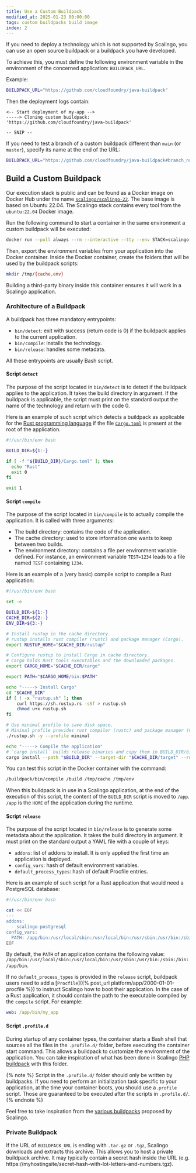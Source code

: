 ```yaml
---
title: Use a Custom Buildpack
modified_at: 2025-01-23 00:00:00
tags: custom buildpacks build image
index: 2
---
```


If you need to deploy a technology which is not supported by Scalingo,
you can use an open source buildpack or a buildpack you have developed.

To achieve this, you must define the following environment variable in
the environment of the concerned application: `BUILDPACK_URL`.

Example:

```bash
BUILDPACK_URL="https://github.com/cloudfoundry/java-buildpack"
```

Then the deployment logs contain:

```text
<-- Start deployment of my-app -->
-----> Cloning custom buildpack: 'https://github.com/cloudfoundry/java-buildpack'

-- SNIP --
```

If you need to test a branch of a custom buildpack different than `main` (or `master`), specify its name at the
end of the URL:

```bash
BUILDPACK_URL="https://github.com/cloudfoundry/java-buildpack#branch_name"
```

## Build a Custom Buildpack

Our execution stack is public and can be found as a Docker image on Docker
Hub under the name [`scalingo/scalingo-22`](https://hub.docker.com/r/scalingo/scalingo-22). The base
image is based on Ubuntu 22.04. The Scalingo stack contains every tool from the
`ubuntu:22.04` Docker image.

Run the following command to start a container in the same environment a custom
buildpack will be executed:

```bash
docker run --pull always --rm --interactive --tty --env STACK=scalingo-22 --volume /path/to/custom-buildpack:/buildpack --volume /path/to/application:/build scalingo/scalingo-22:latest bash
```

Then, export the environment variables from your application into the Docker container. Inside the Docker container, create the folders that will be used by the buildpack scripts:

```bash
mkdir /tmp/{cache,env}
```

Building a third-party binary inside this container ensures it will work in a Scalingo application.

### Architecture of a Buildpack

A buildpack has three mandatory entrypoints:

- `bin/detect`: exit with success (return code is 0) if the buildpack applies to
  the current application.
- `bin/compile`: installs the technology.
- `bin/release`: handles some metadata.

All these entrypoints are usually Bash script.

#### Script `detect`

The purpose of the script located in `bin/detect` is to detect if the buildpack
applies to the application. It takes the build directory in argument. If the
buildpack is applicable, the script must print on the standard output the name
of the technology and return with the code 0.

Here is an example of such script which detects a buildpack as applicable for
the [Rust programming language](https://www.rust-lang.org) if the file [`Cargo.toml`](https://doc.rust-lang.org/cargo/reference/manifest.html) is present at the root of the
application.

```bash
#!/usr/bin/env bash

BUILD_DIR=${1:-}

if [ -f "${BUILD_DIR}/Cargo.toml" ]; then
  echo "Rust"
  exit 0
fi

exit 1
```

#### Script `compile`

The purpose of the script located in `bin/compile` is to actually compile the
application. It is called with three arguments:

- The build directory: contains the code of the application.
- The cache directory: used to store information one wants to keep between two
  builds.
- The environment directory: contains a file per environment variable defined.
  For instance, an environment variable `TEST=1234` leads to a file named `TEST`
  containing `1234`.

Here is an example of a (very basic) compile script to compile a Rust application:

```bash
#!/usr/bin/env bash

set -e

BUILD_DIR=${1:-}
CACHE_DIR=${2:-}
ENV_DIR=${3:-}

# Install rustup in the cache directory.
# rustup installs rust compiler (rustc) and package manager (Cargo).
export RUSTUP_HOME="$CACHE_DIR/rustup"

# Configure rustup to install Cargo in cache directory.
# Cargo holds Rust tools executables and the downloaded packages.
export CARGO_HOME="$CACHE_DIR/cargo"

export PATH="$CARGO_HOME/bin:$PATH"

echo "-----> Install Cargo"
cd "$CACHE_DIR"
if [ ! -x "rustup.sh" ]; then
    curl https://sh.rustup.rs -sSf > rustup.sh
    chmod u+x rustup.sh
fi

# Use minimal profile to save disk space.
# Mininal profile provides rust compiler (rustc) and package manager (Cargo).
./rustup.sh -y --profile minimal

echo "-----> Compile the application"
# `cargo install` builds release binaries and copy them in BUILD_DIR/bin directory.
cargo install --path "$BUILD_DIR" --target-dir "$CACHE_DIR/target" --root "$BUILD_DIR"
```

You can test this script in the Docker container with the command:

```bash
/buildpack/bin/compile /build /tmp/cache /tmp/env
```

When this buildpack is in use in a Scalingo application, at the end of the execution of this script, the content of the `BUILD_DIR` script is moved to `/app`. `/app` is the `HOME` of the application during the runtime.

#### Script `release`

The purpose of the script located in `bin/release` is to generate some metadata
about the application. It takes the build directory in argument. It must print
on the standard output a YAML file with a couple of keys:

- `addons`: list of addons to install. It is only applied the first time an
  application is deployed.
- `config_vars`: hash of default environment variables.
- `default_process_types`: hash of default Procfile entries.

Here is an example of such script for a Rust application that would need a PostgreSQL database:

```bash
#!/usr/bin/env bash

cat << EOF
---
addons:
  - scalingo-postgresql
config_vars:
  PATH: /app/bin:/usr/local/sbin:/usr/local/bin:/usr/sbin:/usr/bin:/sbin:/bin
EOF
```

By default, the `PATH` of an application contains the following value: `/app/bin:/usr/local/sbin:/usr/local/bin:/usr/sbin:/usr/bin:/sbin:/bin:/app/bin`.

If no `default_process_types` is provided in the `release` script, buildpack users need to add a [`Procfile`]({% post_url platform/app/2000-01-01-procfile %}) to instruct Scalingo how to boot their application. In the case of a Rust application, it should contain the path to the executable compiled by the `compile` script. For example:

```yml
web: /app/bin/my_app
```

#### Script `.profile.d`

During startup of any container types, the container starts a Bash shell that sources all the files in the `.profile.d/` folder, before executing the container start command. This allows a buildpack to customize the environment of the application. You can take inspiration of what has been done in Scalingo [PHP buildpack](https://github.com/Scalingo/php-buildpack/blob/29dd82ec80fd50ad5a0779d0ec213025201e87ee/bin/compile#L383-L394) with this folder.

{% note %}
Script in the `.profile.d/` folder should only be written by buildpacks. If you need to perform an initialization task specific to your application, at the time your container boots, you should use a`.profile` script. Those are guaranteed to be executed after the scripts in `.profile.d/`.
{% endnote %}

Feel free to take inspiration from the [various buildpacks](https://github.com/orgs/Scalingo/repositories?q=buildpack) proposed by Scalingo.

### Private Buildpack

If the URL of `BUILDPACK_URL` is ending with `.tar.gz` or `.tgz`, Scalingo downloads and extracts this archive. This allows you to host a private buildpack archive. It may typically contain a secret hash inside the URL (e.g. https://myhostingsite/secret-hash-with-lot-letters-and-numbers.tgz).
